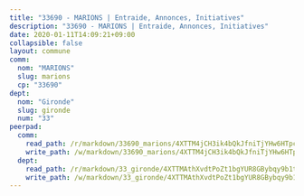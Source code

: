 ```yaml
---
title: "33690 - MARIONS | Entraide, Annonces, Initiatives"
description: "33690 - MARIONS | Entraide, Annonces, Initiatives"
date: 2020-01-11T14:09:21+09:00
collapsible: false
layout: commune
comm:
  nom: "MARIONS"
  slug: marions
  cp: "33690"
dept:
  nom: "Gironde"
  slug: gironde
  num: "33"
peerpad:
  comm:
    read_path: /r/markdown/33690_marions/4XTTM4jCH3ik4bQkJfniTjYHw6HTpcd6mu62DLG4JxLZUxDfE
    write_path: /w/markdown/33690_marions/4XTTM4jCH3ik4bQkJfniTjYHw6HTpcd6mu62DLG4JxLZUxDfE-K3TgTjGhuqbdRt9U7r1np2SvYV2ATpHCsqn38921MLgvk7QVhtKuLBtQkSZM2Q6a6Ndbv8Xv6XbFJoC5ngXT5W69AAvSfWTnZw8AUH4frgty2MpbkFJVFtfRfDqK1F1sZ7mMwdr8
  dept:
    read_path: /r/markdown/33_gironde/4XTTMAthXvdtPoZt1bgYUR8GBybqy9b1tLUaaKDw5iKj57LRt
    write_path: /w/markdown/33_gironde/4XTTMAthXvdtPoZt1bgYUR8GBybqy9b1tLUaaKDw5iKj57LRt-K3TgU8ogmN5s8hbKrZhkV9P1KQiFepNWXjoYRvdMTW1jt7eRXTmrjG677tN9mcUTsALjzYGgb8mvcrYPJn2Jd8cTiBmF9aZcbgdcQL1kzCPJnSf6X8tpEcGPdTr5qT6cQqEpt6oQ
---
```


